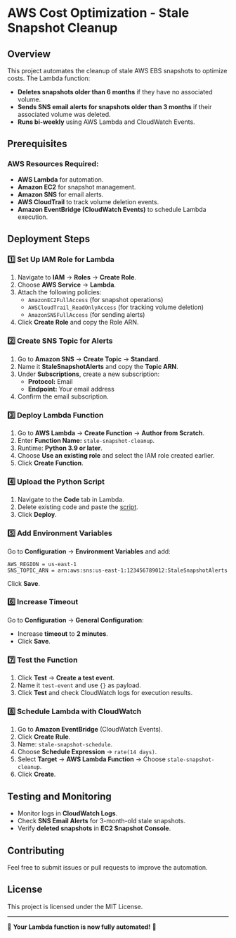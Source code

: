 # AWS Cost Optimization - Stale Snapshot Cleanup

## Overview
This project automates the cleanup of stale AWS EBS snapshots to optimize costs. The Lambda function:
- **Deletes snapshots older than 6 months** if they have no associated volume.
- **Sends SNS email alerts for snapshots older than 3 months** if their associated volume was deleted.
- **Runs bi-weekly** using AWS Lambda and CloudWatch Events.

## Prerequisites
### AWS Resources Required:
- **AWS Lambda** for automation.
- **Amazon EC2** for snapshot management.
- **Amazon SNS** for email alerts.
- **AWS CloudTrail** to track volume deletion events.
- **Amazon EventBridge (CloudWatch Events)** to schedule Lambda execution.

## Deployment Steps
### 1️⃣ Set Up IAM Role for Lambda
1. Navigate to **IAM** → **Roles** → **Create Role**.
2. Choose **AWS Service** → **Lambda**.
3. Attach the following policies:
   - `AmazonEC2FullAccess` (for snapshot operations)
   - `AWSCloudTrail_ReadOnlyAccess` (for tracking volume deletion)
   - `AmazonSNSFullAccess` (for sending alerts)
4. Click **Create Role** and copy the Role ARN.

### 2️⃣ Create SNS Topic for Alerts
1. Go to **Amazon SNS** → **Create Topic** → **Standard**.
2. Name it **StaleSnapshotAlerts** and copy the **Topic ARN**.
3. Under **Subscriptions**, create a new subscription:
   - **Protocol:** Email
   - **Endpoint:** Your email address
4. Confirm the email subscription.

### 3️⃣ Deploy Lambda Function
1. Go to **AWS Lambda** → **Create Function** → **Author from Scratch**.
2. Enter **Function Name:** `stale-snapshot-cleanup`.
3. Runtime: **Python 3.9 or later**.
4. Choose **Use an existing role** and select the IAM role created earlier.
5. Click **Create Function**.

### 4️⃣ Upload the Python Script
1. Navigate to the **Code** tab in Lambda.
2. Delete existing code and paste the [script](lambda_function.py).
3. Click **Deploy**.

### 5️⃣ Add Environment Variables
Go to **Configuration** → **Environment Variables** and add:
```
AWS_REGION = us-east-1
SNS_TOPIC_ARN = arn:aws:sns:us-east-1:123456789012:StaleSnapshotAlerts
```
Click **Save**.

### 6️⃣ Increase Timeout
Go to **Configuration** → **General Configuration**:
- Increase **timeout** to **2 minutes**.
- Click **Save**.

### 7️⃣ Test the Function
1. Click **Test** → **Create a test event**.
2. Name it `test-event` and use `{}` as payload.
3. Click **Test** and check CloudWatch logs for execution results.

### 8️⃣ Schedule Lambda with CloudWatch
1. Go to **Amazon EventBridge** (CloudWatch Events).
2. Click **Create Rule**.
3. Name: `stale-snapshot-schedule`.
4. Choose **Schedule Expression** → `rate(14 days)`.
5. Select **Target** → **AWS Lambda Function** → Choose `stale-snapshot-cleanup`.
6. Click **Create**.

## Testing and Monitoring
- Monitor logs in **CloudWatch Logs**.
- Check **SNS Email Alerts** for 3-month-old stale snapshots.
- Verify **deleted snapshots** in **EC2 Snapshot Console**.

## Contributing
Feel free to submit issues or pull requests to improve the automation.

## License
This project is licensed under the MIT License.

---
🚀 **Your Lambda function is now fully automated!** 🚀


